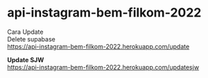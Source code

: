 # api-instagram-bem-filkom-2022

Cara Update <br>
Delete supabase <br>
https://api-instagram-bem-filkom-2022.herokuapp.com/update<br>

<strong>Update SJW</strong><br>
https://api-instagram-bem-filkom-2022.herokuapp.com/updatesjw<br>

